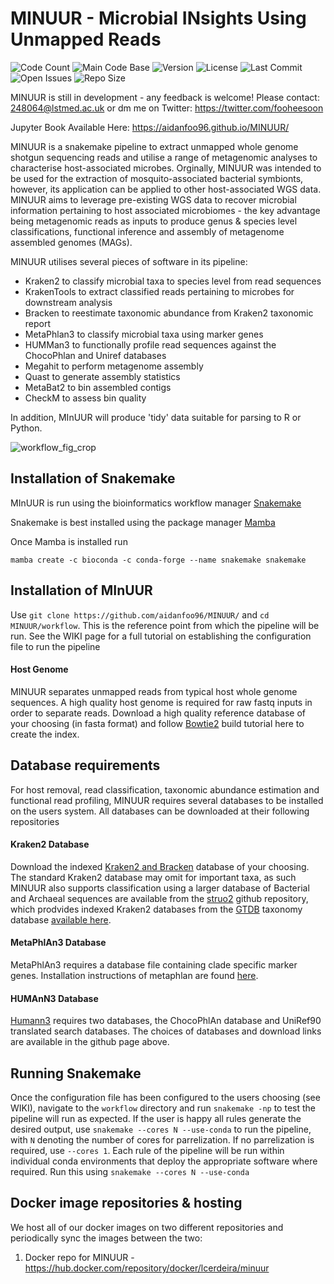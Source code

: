 <!-- ![MINUUR_Logo](assets/img/logo.png) -->

# MINUUR - Microbial INsights Using Unmapped Reads

![Code Count](https://img.shields.io/github/languages/count/aidanfoo96/MINUUR)
![Main Code Base](https://img.shields.io/github/languages/top/aidanfoo96/MINUUR)
![Version](https://img.shields.io/badge/version-1.0-red)
![License](https://img.shields.io/badge/license-GPLv3-blue)
![Last Commit](https://img.shields.io/github/last-commit/aidanfoo96/MINUUR)
![Open Issues](https://img.shields.io/github/issues-raw/aidanfoo96/MINUURT)
![Repo Size](https://img.shields.io/github/repo-size/aidanfoo96/MINUUR)

MINUUR is still in development - any feedback is welcome! Please contact: 248064@lstmed.ac.uk or dm me on Twitter: https://twitter.com/fooheesoon

Jupyter Book Available Here: https://aidanfoo96.github.io/MINUUR/

MINUUR is a snakemake pipeline to extract unmapped whole genome shotgun sequencing reads and utilise a range of metagenomic analyses to characterise host-associated microbes. Orginally, MINUUR was intended to be used for the extraction of mosquito-associated bacterial symbionts, however, its application can be applied to other host-associated WGS data. MINUUR aims to leverage pre-existing WGS data to recover microbial information pertaining to host associated microbiomes - the key advantage being metagenomic reads as inputs to produce genus & species level classifications, functional inference and assembly of metagenome assembled genomes (MAGs). 

MINUUR utilises several pieces of software in its pipeline: 
- Kraken2 to classify microbial taxa to species level from read sequences
- KrakenTools to extract classified reads pertaining to microbes for downstream analysis
- Bracken to reestimate taxonomic abundance from Kraken2 taxonomic report
- MetaPhlan3 to classify microbial taxa using marker genes
- HUMMan3 to functionally profile read sequences against the ChocoPhlan and Uniref databases
- Megahit to perform metagenome assembly 
- Quast to generate assembly statistics
- MetaBat2 to bin assembled contigs
- CheckM to assess bin quality

In addition, MInUUR will produce 'tidy' data suitable for parsing to R or Python.

![workflow_fig_crop](https://user-images.githubusercontent.com/80700844/148986377-3df4a613-fd43-49e1-9093-cc631a5a0d68.png)

## Installation of Snakemake
MInUUR is run using the bioinformatics workflow manager [Snakemake](https://snakemake.readthedocs.io/en/stable/index.html)

Snakemake is best installed using the package manager [Mamba](https://github.com/mamba-org/mamba)

Once Mamba is installed run 

`mamba create -c bioconda -c conda-forge --name snakemake snakemake`

## Installation of MInUUR
Use `git clone https://github.com/aidanfoo96/MINUUR/` and `cd MINUUR/workflow`. This is the reference point from which the pipeline will be run. See the WIKI page for a full tutorial on establishing the configuration file to run the pipeline

#### Host Genome
MINUUR separates unmapped reads from typical host whole genome sequences. A high quality host genome is required for raw fastq inputs in order to separate reads. Download a high quality reference database of your choosing (in fasta format) and follow [Bowtie2](http://bowtie-bio.sourceforge.net/bowtie2/manual.shtml) build tutorial here to create the index.

## Database requirements
For host removal, read classification, taxonomic abundance estimation and functional read profiling, MINUUR requires several databases to be installed on the users system. All databases can be downloaded at their following repositories

#### Kraken2 Database
Download the indexed [Kraken2 and Bracken](https://benlangmead.github.io/aws-indexes/k2) database of your choosing. The standard Kraken2 database may omit for important taxa, as such MINUUR also supports classification using a larger database of Bacterial and Archaeal sequences are available from the [struo2](https://github.com/leylabmpi/Struo2) github repository, which prodvides indexed Kraken2 databases from the [GTDB](https://gtdb.ecogenomic.org/) taxonomy database [available here](http://ftp.tue.mpg.de/ebio/projects/struo2/GTDB_release202/).  

#### MetaPhlAn3 Database
MetaPhlAn3 requires a database file containing clade specific marker genes. Installation instructions of metaphlan are found [here](https://github.com/biobakery/MetaPhlAn/wiki/MetaPhlAn-3.0).

#### HUMAnN3 Database 
[Humann3](https://github.com/biobakery/humann) requires two databases, the ChocoPhlAn database and UniRef90 translated search databases. The choices of databases and download links are available in the github page above. 

## Running Snakemake
Once the configuration file has been configured to the users choosing (see WIKI), navigate to the `workflow` directory and run `snakemake -np` to test the pipeline will run as expected. If the user is happy all rules generate the desired output, use `snakemake --cores N --use-conda` to run the pipeline, with `N` denoting the number of cores for parrelization. If no parrelization is required, use `--cores 1`. Each rule of the pipeline will be run within individual conda environments that deploy the appropriate software where required. Run this using `snakemake --cores N --use-conda`

## Docker image repositories & hosting
We host all of our docker images on two different repositories and periodically sync the images between the two:

  1. Docker repo for MINUUR - https://hub.docker.com/repository/docker/lcerdeira/minuur

